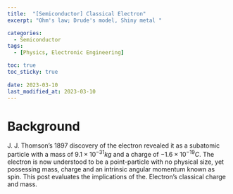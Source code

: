 ```yaml
---
title:  "[Semiconductor] Classical Electron"
excerpt: "Ohm's law; Drude's model, Shiny metal "

categories:
  - Semiconductor
tags:
  - [Physics, Electronic Engineering]

toc: true
toc_sticky: true
 
date: 2023-03-10
last_modified_at: 2023-03-10
---
```


# Background

J. J. Thomson’s 1897 discovery of the electron revealed it as a subatomic particle with a mass of $9.1 \times 10^{-31}kg$ and a charge of $-1.6 \times 10^{-19}C$. The electron is now understood to be a point-particle with no physical size, yet possessing mass, charge and an intrinsic angular momentum known as spin. This post evaluates the implications of the. Electron’s classical charge and mass.